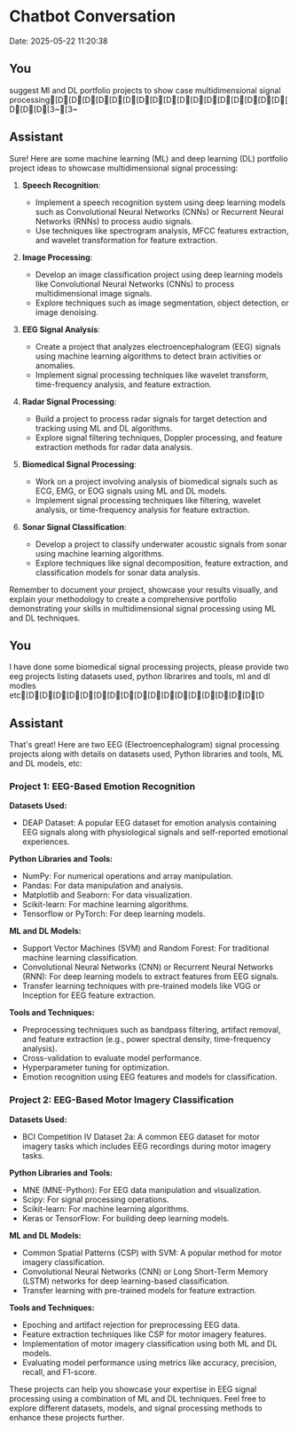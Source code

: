 # Chatbot Conversation

Date: 2025-05-22 11:20:38

## You

suggest Ml and DL portfolio projects to show case multidimensional signal processing[D[D[D[D[D[D[D[D[D[D[D[D[D[D[D[D[D[D[D[D[3~[3~

## Assistant

Sure! Here are some machine learning (ML) and deep learning (DL) portfolio project ideas to showcase multidimensional signal processing:

1. **Speech Recognition**:
   - Implement a speech recognition system using deep learning models such as Convolutional Neural Networks (CNNs) or Recurrent Neural Networks (RNNs) to process audio signals.
   - Use techniques like spectrogram analysis, MFCC features extraction, and wavelet transformation for feature extraction.

2. **Image Processing**:
   - Develop an image classification project using deep learning models like Convolutional Neural Networks (CNNs) to process multidimensional image signals.
   - Explore techniques such as image segmentation, object detection, or image denoising.

3. **EEG Signal Analysis**:
   - Create a project that analyzes electroencephalogram (EEG) signals using machine learning algorithms to detect brain activities or anomalies.
   - Implement signal processing techniques like wavelet transform, time-frequency analysis, and feature extraction.

4. **Radar Signal Processing**:
   - Build a project to process radar signals for target detection and tracking using ML and DL algorithms.
   - Explore signal filtering techniques, Doppler processing, and feature extraction methods for radar data analysis.

5. **Biomedical Signal Processing**:
   - Work on a project involving analysis of biomedical signals such as ECG, EMG, or EOG signals using ML and DL models.
   - Implement signal processing techniques like filtering, wavelet analysis, or time-frequency analysis for feature extraction.

6. **Sonar Signal Classification**:
   - Develop a project to classify underwater acoustic signals from sonar using machine learning algorithms.
   - Explore techniques like signal decomposition, feature extraction, and classification models for sonar data analysis.

Remember to document your project, showcase your results visually, and explain your methodology to create a comprehensive portfolio demonstrating your skills in multidimensional signal processing using ML and DL techniques.

## You

I have done some biomedical signal processing projects, please provide two eeg projects listing datasets used, python librarires and tools, ml and dl modles etc[D[D[D[D[D[D[D[D[D[D[D[D[D[D[D[D[D[D

## Assistant

That's great! Here are two EEG (Electroencephalogram) signal processing projects along with details on datasets used, Python libraries and tools, ML and DL models, etc:

### Project 1: EEG-Based Emotion Recognition

**Datasets Used:**
- DEAP Dataset: A popular EEG dataset for emotion analysis containing EEG signals along with physiological signals and self-reported emotional experiences.

**Python Libraries and Tools:**
- NumPy: For numerical operations and array manipulation.
- Pandas: For data manipulation and analysis.
- Matplotlib and Seaborn: For data visualization.
- Scikit-learn: For machine learning algorithms.
- Tensorflow or PyTorch: For deep learning models.

**ML and DL Models:**
- Support Vector Machines (SVM) and Random Forest: For traditional machine learning classification.
- Convolutional Neural Networks (CNN) or Recurrent Neural Networks (RNN): For deep learning models to extract features from EEG signals.
- Transfer learning techniques with pre-trained models like VGG or Inception for EEG feature extraction.

**Tools and Techniques:**
- Preprocessing techniques such as bandpass filtering, artifact removal, and feature extraction (e.g., power spectral density, time-frequency analysis).
- Cross-validation to evaluate model performance.
- Hyperparameter tuning for optimization.
- Emotion recognition using EEG features and models for classification.

### Project 2: EEG-Based Motor Imagery Classification

**Datasets Used:**
- BCI Competition IV Dataset 2a: A common EEG dataset for motor imagery tasks which includes EEG recordings during motor imagery tasks.

**Python Libraries and Tools:**
- MNE (MNE-Python): For EEG data manipulation and visualization.
- Scipy: For signal processing operations.
- Scikit-learn: For machine learning algorithms.
- Keras or TensorFlow: For building deep learning models.

**ML and DL Models:**
- Common Spatial Patterns (CSP) with SVM: A popular method for motor imagery classification.
- Convolutional Neural Networks (CNN) or Long Short-Term Memory (LSTM) networks for deep learning-based classification.
- Transfer learning with pre-trained models for feature extraction.

**Tools and Techniques:**
- Epoching and artifact rejection for preprocessing EEG data.
- Feature extraction techniques like CSP for motor imagery features.
- Implementation of motor imagery classification using both ML and DL models.
- Evaluating model performance using metrics like accuracy, precision, recall, and F1-score.

These projects can help you showcase your expertise in EEG signal processing using a combination of ML and DL techniques. Feel free to explore different datasets, models, and signal processing methods to enhance these projects further.

